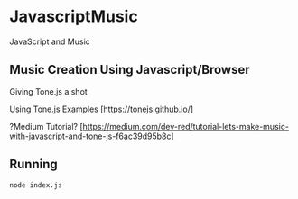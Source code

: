 # JavascriptMusic

JavaScript and Music

## Music Creation Using Javascript/Browser

Giving Tone.js a shot

Using Tone.js Examples [https://tonejs.github.io/]

?Medium Tutorial? [https://medium.com/dev-red/tutorial-lets-make-music-with-javascript-and-tone-js-f6ac39d95b8c]

## Running

```
node index.js
```